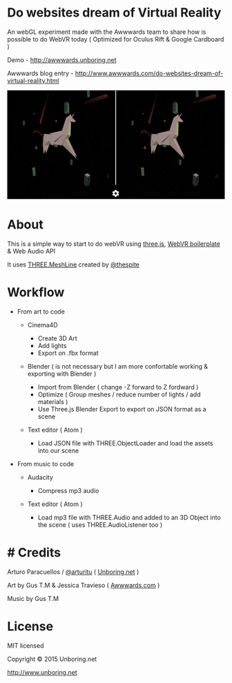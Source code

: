 # Do websites dream of Virtual Reality
An webGL experiment made with the Awwwards team to share how is possible to do WebVR today ( Optimized for Oculus Rift & Google Cardboard )

Demo - http://awwwards.unboring.net

Awwwards blog entry - http://www.awwwards.com/do-websites-dream-of-virtual-reality.html


[![Do Websites Dream of Virtual Reality?](/assets/share.jpg)](http://awwwards.unboring.net)
# About

This is a simple way to start to do webVR using [three.js](http://www.threejs.org), [WebVR boilerplate](https://github.com/borismus/webvr-boilerplate) & Web Audio API

It uses [THREE.MeshLine](https://github.com/spite/THREE.MeshLine) created by [@thespite](http://twitter.com/thespite)

# Workflow

- From art to code
  - Cinema4D
    - Create 3D Art
    - Add lights
    - Export on .fbx format

  - Blender ( is not necessary but I am more confortable working & exporting with Blender )
    - Import from Blender ( change -Z forward to Z fordward )
    - Optimize ( Group meshes / reduce number of lights / add materials )
    - Use Three.js Blender Export to export on JSON format as a scene

  - Text editor ( Atom )
    - Load JSON file with THREE.ObjectLoader and load the assets into our scene

- From music to code

  - Audacity
    - Compress mp3 audio

  - Text editor ( Atom )
    - Load mp3 file with THREE.Audio and added to an 3D Object into the scene ( uses THREE.AudioListener too )




# # Credits

Arturo Paracuellos / [@arturitu](http://twitter.com/arturitu) ( [Unboring.net](http://www.unboring.net) )

Art by Gus T.M & Jessica Travieso ( [Awwwards.com](http://awwwwards.com) )

Music by Gus T.M

License
=======

MIT licensed

Copyright © 2015 Unboring.net

http://www.unboring.net
